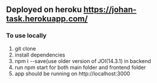 ## Deployed on heroku https://johan-task.herokuapp.com/

### To use locally
1. git clone 
2. install dependencies
3. npm i --save(use older version of JOI(14.3.1) in backend
4. run npm start for both main folder and frontend folder
5. app should be running on http://localhost:3000



